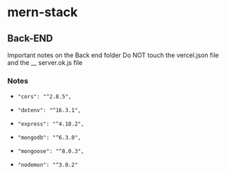 # mern-stack
## Back-END
Important notes on the Back end folder
Do NOT touch the vercel.json file and the __ server.ok.js file
### Notes
*     "cors": "^2.8.5",
*     "dotenv": "^16.3.1",
*     "express": "^4.18.2",
*     "mongodb": "^6.3.0",
*     "mongoose": "^8.0.3",
*     "nodemon": "^3.0.2"

